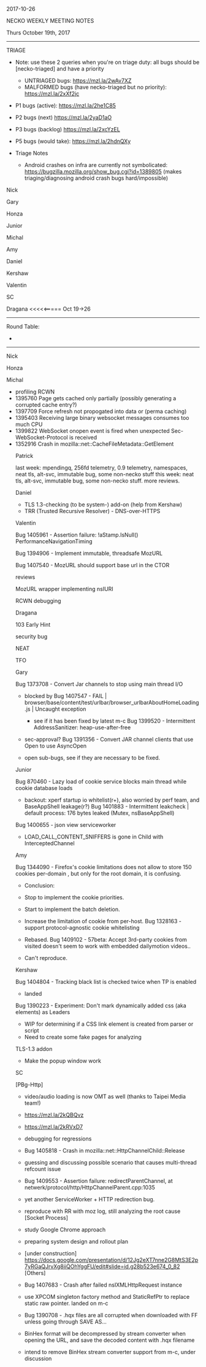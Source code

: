 2017-10-26

NECKO WEEKLY MEETING NOTES

Thurs October 19th, 2017

-----------------------------------------------
TRIAGE

- Note: use these 2 queries when you're on triage duty: all bugs should be [necko-triaged] and have a priority
  - UNTRIAGED bugs: https://mzl.la/2wAv7XZ
  - MALFORMED bugs (have necko-triaged but no priority): https://mzl.la/2xXf2jc

- P1 bugs (active):  https://mzl.la/2he1C85
- P2 bugs (next)       https://mzl.la/2yaD1aO
- P3 bugs  (backlog) https://mzl.la/2xcYzEL
- P5 bugs (would take): https://mzl.la/2hdnQXy

- Triage Notes
    - Android crashes on infra are currently not symbolicated: https://bugzilla.mozilla.org/show_bug.cgi?id=1389805 (makes triaging/diagnosing android crash bugs hard/impossible)

Nick

Gary

Honza

Junior

Michal

Amy

Daniel

Kershaw

Valentin

SC

Dragana     <<<<<===== Oct 19->26

----------------------------------------------
Round Table:

*

----------------------------------------------

Nick

Honza

Michal

 - profiling RCWN
 - 1395760 Page gets cached only partially (possibly generating a corrupted cache entry?)
 - 1397709 Force refresh not propogated into data <object> or <embed> (perma caching)
 - 1395403 Receiving large binary websocket messages consumes too much CPU
 - 1399822 WebSocket onopen event is fired when unexpected Sec-WebSocket-Protocol is received
 - 1352916 Crash in mozilla::net::CacheFileMetadata::GetElement

Patrick

  last week: mpendingq, 256fd telemetry, 0.9 telemetry, namespaces, neat tls, alt-svc, immutable bug, some non-necko stuff
  this week: neat tls, alt-svc, immutable bug, some non-necko stuff. more reviews.

Daniel

 - TLS 1.3-checking (to be system-) add-on (help from Kershaw)
 - TRR (Trusted Recursive Resolver) - DNS-over-HTTPS

Valentin

Bug 1405961 - Assertion failure: !aStamp.IsNull() PerformanceNavigationTiming

Bug 1394906 - Implement immutable, threadsafe MozURL

Bug 1407540 - MozURL should support base url in the CTOR

reviews

MozURL wrapper implementing nsIURI

RCWN debugging

Dragana

103 Early Hint

security bug

NEAT

TFO

Gary

Bug 1373708 - Convert Jar channels to stop using main thread I/O

- blocked by Bug 1407547 - FAIL | browser/base/content/test/urlbar/browser_urlbarAboutHomeLoading.js | Uncaught exception
  - see if it has been fixed by latest m-c
Bug 1399520 - Intermittent AddressSanitizer: heap-use-after-free

- sec-approval?
Bug 1391356 - Convert JAR channel clients that use Open to use AsyncOpen

- open sub-bugs, see if they are necessary to be fixed.

Junior

Bug 870460 - Lazy load of cookie service blocks main thread while cookie database loads

- backout: xperf startup io whitelist(r+), also worried by perf team, and BaseAppShell leakage(r?)
Bug 1401883 - Intermittent leakcheck | default process: 176 bytes leaked (Mutex, nsBaseAppShell)

Bug 1400655 - json view serviceworker

- LOAD_CALL_CONTENT_SNIFFERS is gone in Child with InterceptedChannel

Amy

Bug 1344090 - Firefox's cookie limitations does not allow to store 150 cookies per-domain , but only for the root domain, it is confusing.

* Conclusion:
* Stop to implement the cookie priorities.
* Start to implement the batch deletion.
* Increase the limitation of cookie from per-host.
Bug 1328163 - support protocol-agnostic cookie whitelisting

* Rebased.
Bug 1409102 - 57beta: Accept 3rd-party cookies from visited doesn't seem to work with embedded dailymotion videos..

* Can't reproduce.

Kershaw

Bug 1404804 - Tracking black list is checked twice when TP is enabled

 - landed

Bug 1390223 - Experiment: Don't mark dynamically added <head> css (aka <link rel="stylesheet"> elements) as Leaders

 - WIP for determining if a CSS link element is created from parser or script
 - Need to create some fake pages for analyzing

TLS-1.3 addon

 - Make the popup window work

SC

[PBg-Http]

 - video/audio loading is now OMT as well (thanks to Taipei Media team!)
  - https://mzl.la/2kQBQvz
  - https://mzl.la/2kRVxD7
 - debugging for regressions
  - Bug 1405818 - Crash in mozilla::net::HttpChannelChild::Release
   - guessing and discussing possible scenario that causes multi-thread refcount issue
  - Bug 1409553 - Assertion failure: redirectParentChannel, at netwerk/protocol/http/HttpChannelParent.cpp:1035
   - yet another ServiceWorker + HTTP redirection bug.
   - reproduce with RR with moz log, still analyzing the root cause
[Socket Process]

 - study Google Chrome approach
 - preparing system design and rollout plan
  - [under construction] https://docs.google.com/presentation/d/12Jg2eXT7nne2G8MtS3E2p7yRGaQJrvXg8iiQOhYggFU/edit#slide=id.g28b523e674_0_82
[Others]

 - Bug 1407683 - Crash after failed nsIXMLHttpRequest instance
  - use XPCOM singleton factory method and StaticRefPtr to replace static raw pointer. landed on m-c
 - Bug 1390708 - .hqx files are all corrupted when downloaded with FF unless going through SAVE AS...
  - BinHex format will be decompressed by stream converter when opening the URL, and save the decoded content with .hqx filename
  - intend to remove BinHex stream converter support from m-c, under discussion
